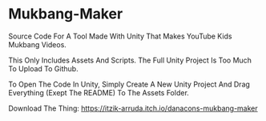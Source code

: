 # Mukbang-Maker
Source Code For A Tool Made With Unity That Makes YouTube Kids Mukbang Videos.

This Only Includes Assets And Scripts. The Full Unity Project Is
Too Much To Upload To Github.

To Open The Code In Unity, Simply Create A New Unity Project And Drag
Everything (Exept The README) To The Assets Folder.

Download The Thing: https://itzik-arruda.itch.io/danacons-mukbang-maker
